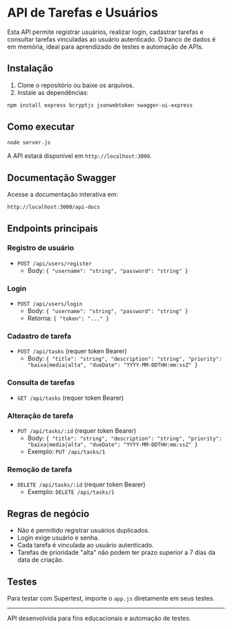 # API de Tarefas e Usuários

Esta API permite registrar usuários, realizar login, cadastrar tarefas e consultar tarefas vinculadas ao usuário autenticado. O banco de dados é em memória, ideal para aprendizado de testes e automação de APIs.

## Instalação

1. Clone o repositório ou baixe os arquivos.
2. Instale as dependências:

```bash
npm install express bcryptjs jsonwebtoken swagger-ui-express
```

## Como executar

```bash
node server.js
```

A API estará disponível em `http://localhost:3000`.

## Documentação Swagger

Acesse a documentação interativa em:

```
http://localhost:3000/api-docs
```

## Endpoints principais

### Registro de usuário
- `POST /api/users/register`
  - Body: `{ "username": "string", "password": "string" }`

### Login
- `POST /api/users/login`
  - Body: `{ "username": "string", "password": "string" }`
  - Retorna: `{ "token": "..." }`


### Cadastro de tarefa
- `POST /api/tasks` (requer token Bearer)
  - Body: `{ "title": "string", "description": "string", "priority": "baixa|media|alta", "dueDate": "YYYY-MM-DDTHH:mm:ssZ" }`

### Consulta de tarefas
- `GET /api/tasks` (requer token Bearer)

### Alteração de tarefa
- `PUT /api/tasks/:id` (requer token Bearer)
  - Body: `{ "title": "string", "description": "string", "priority": "baixa|media|alta", "dueDate": "YYYY-MM-DDTHH:mm:ssZ" }`
  - Exemplo: `PUT /api/tasks/1`

### Remoção de tarefa
- `DELETE /api/tasks/:id` (requer token Bearer)
  - Exemplo: `DELETE /api/tasks/1`

## Regras de negócio
- Não é permitido registrar usuários duplicados.
- Login exige usuário e senha.
- Cada tarefa é vinculada ao usuário autenticado.
- Tarefas de prioridade "alta" não podem ter prazo superior a 7 dias da data de criação.

## Testes
Para testar com Supertest, importe o `app.js` diretamente em seus testes.

---

API desenvolvida para fins educacionais e automação de testes.
